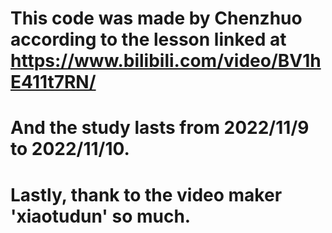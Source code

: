 # This code was made by Chenzhuo according to the lesson linked at https://www.bilibili.com/video/BV1hE411t7RN/
# And the study lasts from 2022/11/9 to 2022/11/10.
# Lastly, thank to the video maker 'xiaotudun' so much.
